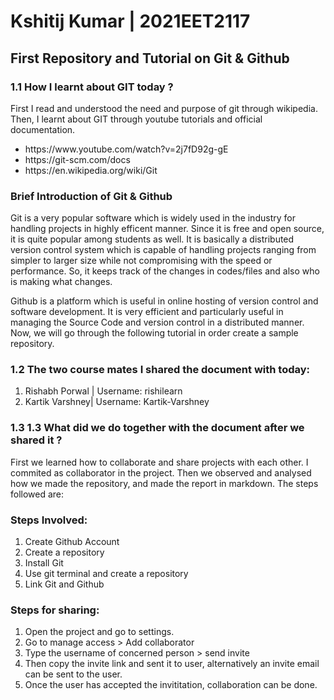 # Kshitij Kumar | 2021EET2117

## First Repository and Tutorial on Git & Github

### 1.1 How I learnt about GIT today ?
First I read and understood the need and purpose of git through wikipedia. Then, I learnt about GIT through youtube tutorials and official documentation.
<ul>
  <li>https://www.youtube.com/watch?v=2j7fD92g-gE</li>
  <li>https://git-scm.com/docs</li>
  <li>https://en.wikipedia.org/wiki/Git</li>
</ul>

### Brief Introduction of Git & Github
Git is a very popular software which is widely used in the industry for handling projects in highly efficent manner. Since it is free and open source, it is quite popular among students as well. It is basically a distributed version control system which is capable of handling projects ranging from simpler to larger size while not compromising with the speed or performance. So, it keeps track of the changes in codes/files and also who is making what changes.

Github is a platform which is useful in online hosting of version control and software development. It is very efficient and particularly useful in managing the Source Code and version control in a distributed manner. Now, we will go through the following tutorial in order create a sample repository.

### 1.2 The two course mates I shared the document with today:
<ol>
  <li>Rishabh Porwal | Username: rishilearn</li>
  <li>Kartik Varshney| Username: Kartik-Varshney</li>
</ol>

### 1.3 1.3 What did we do together with the document after we shared it ?
First we learned how to collaborate and share projects with each other. I commited as collaborator in the project. Then we observed and analysed how we made the repository, and made the report in markdown. The steps followed are: 

### Steps Involved:
<ol>
  <li>Create Github Account</li>
  <li>Create a repository</li>
  <li>Install Git</li>
  <li>Use git terminal and create a repository </li>
  <li>Link Git and Github</li>
</ol>

### Steps for sharing: 
<ol>
  <li>Open the project and go to settings.</li>
  <li>Go to manage access > Add collaborator</li>
  <li>Type the username of concerned person > send invite </li>
  <li>Then copy the invite link and sent it to user, alternatively an invite email can be sent to the user. </li>
  <li>Once the user has accepted the invititation, collaboration can be done.</li>
</ol>

